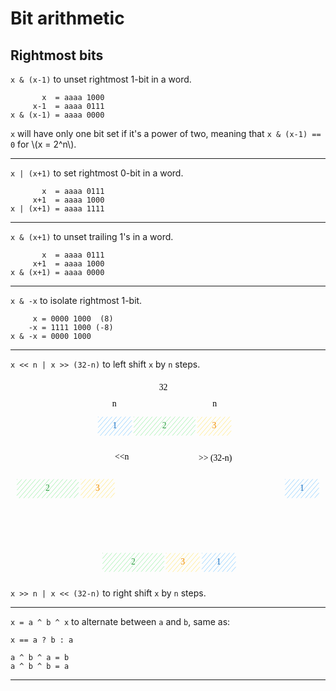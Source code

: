# Bit arithmetic

<style>
.md-logo img {
  content: url('/data-structures/numbers/binary-light.svg');
}

:root [data-md-color-scheme=slate] .md-logo img  {
  content: url('/data-structures/numbers/binary-dark.svg');
}
</style>

## Rightmost bits

`x & (x-1)` to unset rightmost 1-bit in a word.

```
       x  = aaaa 1000
     x-1  = aaaa 0111
x & (x-1) = aaaa 0000 
```

`x` will have only one bit set if it's a power of two, meaning that `x & (x-1) == 0` for \\(x = 2^n\\).

<hr>

`x | (x+1)` to set rightmost 0-bit in a word. 

```
       x  = aaaa 0111 
     x+1  = aaaa 1000
x | (x+1) = aaaa 1111 
```

<hr>

`x & (x+1)` to unset trailing 1's in a word. 

```    
       x  = aaaa 0111
     x+1  = aaaa 1000
x & (x+1) = aaaa 0000
```

<hr>

`x & -x` to isolate rightmost 1-bit. 

```    
     x = 0000 1000  (8)
    -x = 1111 1000 (-8)
x & -x = 0000 1000
```

<hr>

`x << n | x >> (32-n)` to left shift `x` by `n` steps.

<svg version="1.1" xmlns="http://www.w3.org/2000/svg" viewBox="0 0 733.3225917323235 466.3973578721682" width="640">
  <g stroke-linecap="round" transform="translate(198.154648172349 84.26876312641892) rotate(0 160.8936525327186 27.51340435454786)"><path d="M13.76 0 C84.17 0, 154.58 0, 308.03 0 M13.76 0 C90.07 0, 166.38 0, 308.03 0 M308.03 0 C317.2 0, 321.79 4.59, 321.79 13.76 M308.03 0 C317.2 0, 321.79 4.59, 321.79 13.76 M321.79 13.76 C321.79 19.68, 321.79 25.61, 321.79 41.27 M321.79 13.76 C321.79 23.12, 321.79 32.48, 321.79 41.27 M321.79 41.27 C321.79 50.44, 317.2 55.03, 308.03 55.03 M321.79 41.27 C321.79 50.44, 317.2 55.03, 308.03 55.03 M308.03 55.03 C195.42 55.03, 82.81 55.03, 13.76 55.03 M308.03 55.03 C195.4 55.03, 82.76 55.03, 13.76 55.03 M13.76 55.03 C4.59 55.03, 0 50.44, 0 41.27 M13.76 55.03 C4.59 55.03, 0 50.44, 0 41.27 M0 41.27 C0 34.82, 0 28.37, 0 13.76 M0 41.27 C0 34.34, 0 27.42, 0 13.76 M0 13.76 C0 4.59, 4.59 0, 13.76 0 M0 13.76 C0 4.59, 4.59 0, 13.76 0" stroke="var(--md-code-fg-color)" stroke-width="2" fill="none"></path></g><g stroke-linecap="round" transform="translate(204.1358432691694 90.2499308435846) rotate(0 38.8776449208864 21.233182358472078)"><path d="M0 0 C0 0, 0 0, 0 0 M0 0 C0 0, 0 0, 0 0 M0.13 12.04 C3.96 7.64, 7.78 3.25, 10.63 -0.03 M0.13 12.04 C2.55 9.26, 4.98 6.47, 10.63 -0.03 M0.27 24.08 C5 18.64, 9.72 13.2, 21.26 -0.07 M0.27 24.08 C8.19 14.97, 16.11 5.86, 21.26 -0.07 M-0.26 36.88 C10 25.07, 20.27 13.27, 31.89 -0.1 M-0.26 36.88 C7.12 28.39, 14.49 19.91, 31.89 -0.1 M5.12 42.88 C18.19 27.86, 31.25 12.83, 42.52 -0.14 M5.12 42.88 C15.5 30.95, 25.87 19.01, 42.52 -0.14 M15.76 42.85 C29.52 27.02, 43.28 11.19, 53.15 -0.17 M15.76 42.85 C23.3 34.17, 30.84 25.49, 53.15 -0.17 M26.39 42.81 C36.62 31.03, 46.86 19.26, 63.78 -0.21 M26.39 42.81 C34.83 33.1, 43.27 23.39, 63.78 -0.21 M37.02 42.78 C44.8 33.83, 52.57 24.88, 74.41 -0.24 M37.02 42.78 C50.82 26.9, 64.62 11.02, 74.41 -0.24 M47.65 42.74 C55.25 34, 62.85 25.25, 77.82 8.03 M47.65 42.74 C53.7 35.77, 59.76 28.8, 77.82 8.03 M58.28 42.71 C62.66 37.66, 67.05 32.61, 77.96 20.07 M58.28 42.71 C64.02 36.09, 69.77 29.48, 77.96 20.07 M68.91 42.67 C72.33 38.74, 75.75 34.8, 78.09 32.11 M68.91 42.67 C72.3 38.76, 75.7 34.85, 78.09 32.11" stroke="#a5d8ff" stroke-width="1" fill="none"></path><path d="M0 0 C28.33 0, 56.66 0, 77.76 0 M0 0 C24.61 0, 49.23 0, 77.76 0 M77.76 0 C77.76 15.89, 77.76 31.77, 77.76 42.47 M77.76 0 C77.76 15.42, 77.76 30.84, 77.76 42.47 M77.76 42.47 C50.85 42.47, 23.94 42.47, 0 42.47 M77.76 42.47 C50.33 42.47, 22.9 42.47, 0 42.47 M0 42.47 C0 25.86, 0 9.26, 0 0 M0 42.47 C0 33, 0 23.52, 0 0" fill="none"></path></g><g transform="translate(240.30348910558314 98.98311320205667) rotate(0 2.7099990844726562 12.5)"><text x="2.7099990844726562" y="17.52" font-family="Virgil, Segoe UI Emoji" font-size="20px" fill="#1971c2" text-anchor="middle" style="white-space: pre;" direction="ltr" dominant-baseline="alphabetic">1</text></g><g stroke-linecap="round" transform="translate(435.34802717029334 90.36908955095547) rotate(0 38.87764492088638 21.233182358472078)"><path d="M0 0 C0 0, 0 0, 0 0 M0 0 C0 0, 0 0, 0 0 M0.13 12.04 C2.82 8.95, 5.51 5.86, 10.63 -0.03 M0.13 12.04 C3.4 8.29, 6.66 4.53, 10.63 -0.03 M0.27 24.08 C4.87 18.79, 9.47 13.49, 21.26 -0.07 M0.27 24.08 C7 16.34, 13.73 8.59, 21.26 -0.07 M-0.26 36.88 C11.32 23.56, 22.89 10.25, 31.89 -0.1 M-0.26 36.88 C11.37 23.51, 22.99 10.13, 31.89 -0.1 M5.12 42.88 C19.94 25.84, 34.76 8.79, 42.52 -0.14 M5.12 42.88 C18.14 27.91, 31.15 12.94, 42.52 -0.14 M15.76 42.85 C24.44 32.85, 33.13 22.86, 53.15 -0.17 M15.76 42.85 C26.72 30.23, 37.69 17.61, 53.15 -0.17 M26.39 42.81 C34.34 33.67, 42.29 24.52, 63.78 -0.21 M26.39 42.81 C34.12 33.91, 41.86 25.01, 63.78 -0.21 M37.02 42.78 C47.29 30.96, 57.56 19.14, 74.41 -0.24 M37.02 42.78 C47.9 30.25, 58.79 17.73, 74.41 -0.24 M47.65 42.74 C53.75 35.72, 59.86 28.69, 77.82 8.03 M47.65 42.74 C54.83 34.48, 62.01 26.22, 77.82 8.03 M58.28 42.71 C65.73 34.14, 73.18 25.57, 77.96 20.07 M58.28 42.71 C62.73 37.59, 67.18 32.47, 77.96 20.07 M68.91 42.67 C71.1 40.15, 73.29 37.63, 78.09 32.11 M68.91 42.67 C70.91 40.37, 72.9 38.07, 78.09 32.11" stroke="#ffec99" stroke-width="1" fill="none"></path><path d="M0 0 C28.8 0, 57.6 0, 77.76 0 M0 0 C20.29 0, 40.59 0, 77.76 0 M77.76 0 C77.76 16.58, 77.76 33.16, 77.76 42.47 M77.76 0 C77.76 14.5, 77.76 29.01, 77.76 42.47 M77.76 42.47 C51.11 42.47, 24.47 42.47, 0 42.47 M77.76 42.47 C48.37 42.47, 18.99 42.47, 0 42.47 M0 42.47 C0 29.41, 0 16.35, 0 0 M0 42.47 C0 27.95, 0 13.43, 0 0" fill="none"></path></g><g transform="translate(467.41567453258597 99.10227190942754) rotate(0 6.80999755859375 12.5)"><text x="6.80999755859375" y="17.52" font-family="Virgil, Segoe UI Emoji" font-size="20px" fill="#f08c00" text-anchor="middle" style="white-space: pre;" direction="ltr" dominant-baseline="alphabetic">3</text></g><g stroke-linecap="round" transform="translate(287.194716019692 90.2102346969821) rotate(0 71.17599987695957 21.233182358472078)"><path d="M0 0 C0 0, 0 0, 0 0 M0 0 C0 0, 0 0, 0 0 M0.13 12.04 C2.73 9.06, 5.32 6.07, 10.63 -0.03 M0.13 12.04 C3.98 7.61, 7.83 3.19, 10.63 -0.03 M0.27 24.08 C5.93 17.56, 11.6 11.05, 21.26 -0.07 M0.27 24.08 C5.26 18.33, 10.26 12.59, 21.26 -0.07 M-0.26 36.88 C8.89 26.35, 18.04 15.83, 31.89 -0.1 M-0.26 36.88 C7.54 27.91, 15.34 18.94, 31.89 -0.1 M5.12 42.88 C16.6 29.68, 28.08 16.47, 42.52 -0.14 M5.12 42.88 C13.03 33.78, 20.94 24.68, 42.52 -0.14 M15.76 42.85 C28.67 27.99, 41.58 13.13, 53.15 -0.17 M15.76 42.85 C24.07 33.28, 32.38 23.72, 53.15 -0.17 M26.39 42.81 C37.53 29.99, 48.68 17.16, 63.78 -0.21 M26.39 42.81 C39.54 27.68, 52.7 12.54, 63.78 -0.21 M37.02 42.78 C50.11 27.71, 63.21 12.64, 74.41 -0.24 M37.02 42.78 C49.32 28.62, 61.63 14.47, 74.41 -0.24 M47.65 42.74 C57.75 31.12, 67.85 19.5, 85.04 -0.28 M47.65 42.74 C58.45 30.31, 69.26 17.88, 85.04 -0.28 M58.28 42.71 C66 33.83, 73.71 24.95, 95.67 -0.31 M58.28 42.71 C66.68 33.03, 75.09 23.36, 95.67 -0.31 M68.91 42.67 C83.31 26.1, 97.72 9.53, 106.3 -0.34 M68.91 42.67 C81.7 27.96, 94.49 13.24, 106.3 -0.34 M79.54 42.64 C90.81 29.67, 102.08 16.71, 116.27 0.38 M79.54 42.64 C90.96 29.5, 102.38 16.36, 116.27 0.38 M90.17 42.6 C99.06 32.37, 107.95 22.14, 126.91 0.34 M90.17 42.6 C98.23 33.33, 106.3 24.05, 126.91 0.34 M100.8 42.57 C109.25 32.84, 117.71 23.12, 137.54 0.31 M100.8 42.57 C109.15 32.96, 117.51 23.34, 137.54 0.31 M111.43 42.54 C123.23 28.96, 135.03 15.38, 142.92 6.31 M111.43 42.54 C121.46 31, 131.49 19.46, 142.92 6.31 M122.06 42.5 C127.12 36.67, 132.19 30.84, 143.05 18.35 M122.06 42.5 C129.49 33.95, 136.92 25.41, 143.05 18.35 M132.69 42.47 C136.17 38.46, 139.65 34.46, 142.53 31.15 M132.69 42.47 C134.9 39.91, 137.12 37.36, 142.53 31.15" stroke="#b2f2bb" stroke-width="1" fill="none"></path><path d="M0 0 C50.9 0, 101.8 0, 142.35 0 M0 0 C36.01 0, 72.01 0, 142.35 0 M142.35 0 C142.35 12.18, 142.35 24.35, 142.35 42.47 M142.35 0 C142.35 9.74, 142.35 19.48, 142.35 42.47 M142.35 42.47 C109.34 42.47, 76.33 42.47, 0 42.47 M142.35 42.47 C97.35 42.47, 52.34 42.47, 0 42.47 M0 42.47 C0 25.59, 0 8.71, 0 0 M0 42.47 C0 29.28, 0 16.09, 0 0" fill="none"></path></g><g transform="translate(351.25072077946413 98.94341705545418) rotate(0 7.1199951171875 12.5)"><text x="7.1199951171875" y="17.52" font-family="Virgil, Segoe UI Emoji" font-size="20px" fill="#2f9e44" text-anchor="middle" style="white-space: pre;" direction="ltr" dominant-baseline="alphabetic">2</text></g><g mask="url(#mask-PkLObzmtgXPL7o27L1Ks4)" stroke-linecap="round"><g transform="translate(437.57397350234373 60.98681309022649) rotate(0 37.577661791567266 -0.3030550569984598)"><path d="M0 0 C17.01 -0.14, 34.02 -0.27, 75.16 -0.61 M0 0 C16.47 -0.13, 32.94 -0.27, 75.16 -0.61" stroke="var(--md-code-fg-color)" stroke-width="2" fill="none"></path></g><g transform="translate(437.57397350234373 60.98681309022649) rotate(0 37.577661791567266 -0.3030550569984598)"><path d="M23.42 -8.74 C18.12 -6.76, 12.82 -4.78, 0 0 M23.42 -8.74 C18.29 -6.82, 13.16 -4.91, 0 0" stroke="var(--md-code-fg-color)" stroke-width="2" fill="none"></path></g><g transform="translate(437.57397350234373 60.98681309022649) rotate(0 37.577661791567266 -0.3030550569984598)"><path d="M23.56 8.36 C18.23 6.47, 12.9 4.58, 0 0 M23.56 8.36 C18.4 6.53, 13.24 4.7, 0 0" stroke="var(--md-code-fg-color)" stroke-width="2" fill="none"></path></g><g transform="translate(437.57397350234373 60.98681309022649) rotate(0 37.577661791567266 -0.3030550569984598)"><path d="M51.73 8.13 C57.03 6.16, 62.33 4.18, 75.16 -0.61 M51.73 8.13 C56.86 6.22, 62 4.3, 75.16 -0.61" stroke="var(--md-code-fg-color)" stroke-width="2" fill="none"></path></g><g transform="translate(437.57397350234373 60.98681309022649) rotate(0 37.577661791567266 -0.3030550569984598)"><path d="M51.59 -8.97 C56.93 -7.07, 62.26 -5.18, 75.16 -0.61 M51.59 -8.97 C56.76 -7.13, 61.92 -5.3, 75.16 -0.61" stroke="var(--md-code-fg-color)" stroke-width="2" fill="none"></path></g></g><mask id="mask-PkLObzmtgXPL7o27L1Ks4"><rect x="0" y="0" fill="#fff" width="612.7292970854783" height="161.5929232042234"></rect><rect x="470.4816371249657" y="48.18375803322803" fill="#000" width="9.339996337890625" height="25" opacity="1"></rect></mask><g transform="translate(470.4816371249657 48.18375803322803) rotate(0 4.6699981689453125 12.5)"><text x="4.6699981689453125" y="17.52" font-family="Virgil, Segoe UI Emoji" font-size="20px" fill="var(--md-code-fg-color)" text-anchor="middle" style="white-space: pre;" direction="ltr" dominant-baseline="alphabetic">n</text></g><g mask="url(#mask-sZ3B50-54gH8lMGO_gsHP)" stroke-linecap="round"><g transform="translate(204.22870999434198 60.077703408575985) rotate(0 37.577661791567266 -0.3030550569984598)"><path d="M0 0 C26.25 -0.21, 52.5 -0.42, 75.16 -0.61 M0 0 C17.06 -0.14, 34.13 -0.28, 75.16 -0.61" stroke="var(--md-code-fg-color)" stroke-width="2" fill="none"></path></g><g transform="translate(204.22870999434198 60.077703408575985) rotate(0 37.577661791567266 -0.3030550569984598)"><path d="M23.42 -8.74 C15.24 -5.69, 7.06 -2.64, 0 0 M23.42 -8.74 C18.1 -6.76, 12.79 -4.77, 0 0" stroke="var(--md-code-fg-color)" stroke-width="2" fill="none"></path></g><g transform="translate(204.22870999434198 60.077703408575985) rotate(0 37.577661791567266 -0.3030550569984598)"><path d="M23.56 8.36 C15.33 5.44, 7.1 2.52, 0 0 M23.56 8.36 C18.21 6.46, 12.86 4.56, 0 0" stroke="var(--md-code-fg-color)" stroke-width="2" fill="none"></path></g><g transform="translate(204.22870999434198 60.077703408575985) rotate(0 37.577661791567266 -0.3030550569984598)"><path d="M51.73 8.13 C59.91 5.08, 68.09 2.03, 75.16 -0.61 M51.73 8.13 C57.05 6.15, 62.37 4.17, 75.16 -0.61" stroke="var(--md-code-fg-color)" stroke-width="2" fill="none"></path></g><g transform="translate(204.22870999434198 60.077703408575985) rotate(0 37.577661791567266 -0.3030550569984598)"><path d="M51.59 -8.97 C59.82 -6.05, 68.05 -3.13, 75.16 -0.61 M51.59 -8.97 C56.94 -7.07, 62.29 -5.17, 75.16 -0.61" stroke="var(--md-code-fg-color)" stroke-width="2" fill="none"></path></g></g><mask id="mask-sZ3B50-54gH8lMGO_gsHP"><rect x="0" y="0" fill="#fff" width="379.38403357747654" height="160.6838135225729"></rect><rect x="237.1363736169639" y="47.274648351577525" fill="#000" width="9.339996337890625" height="25" opacity="1"></rect></mask><g transform="translate(237.1363736169639 47.274648351577525) rotate(0 4.6699981689453125 12.5)"><text x="4.6699981689453125" y="17.52" font-family="Virgil, Segoe UI Emoji" font-size="20px" fill="var(--md-code-fg-color)" text-anchor="middle" style="white-space: pre;" direction="ltr" dominant-baseline="alphabetic">n</text></g><g mask="url(#mask-3GFBvl-wQtTiCeFtPo08C)" stroke-linecap="round"><g transform="translate(205.44087473299095 24.015233667983665) rotate(0 150.31071652795032 -1.515233667983665)"><path d="M0 0 C106.31 -1.07, 212.63 -2.14, 300.62 -3.03 M0 0 C68.87 -0.69, 137.74 -1.39, 300.62 -3.03" stroke="var(--md-code-fg-color)" stroke-width="2" fill="none"></path></g><g transform="translate(205.44087473299095 24.015233667983665) rotate(0 150.31071652795032 -1.515233667983665)"><path d="M23.4 -8.79 C15.13 -5.68, 6.85 -2.57, 0 0 M23.4 -8.79 C18.04 -6.77, 12.68 -4.76, 0 0" stroke="var(--md-code-fg-color)" stroke-width="2" fill="none"></path></g><g transform="translate(205.44087473299095 24.015233667983665) rotate(0 150.31071652795032 -1.515233667983665)"><path d="M23.58 8.31 C15.24 5.37, 6.9 2.43, 0 0 M23.58 8.31 C18.18 6.41, 12.77 4.5, 0 0" stroke="var(--md-code-fg-color)" stroke-width="2" fill="none"></path></g><g transform="translate(205.44087473299095 24.015233667983665) rotate(0 150.31071652795032 -1.515233667983665)"><path d="M277.22 5.76 C285.49 2.65, 293.77 -0.46, 300.62 -3.03 M277.22 5.76 C282.58 3.74, 287.94 1.73, 300.62 -3.03" stroke="var(--md-code-fg-color)" stroke-width="2" fill="none"></path></g><g transform="translate(205.44087473299095 24.015233667983665) rotate(0 150.31071652795032 -1.515233667983665)"><path d="M277.04 -11.34 C285.38 -8.4, 293.72 -5.46, 300.62 -3.03 M277.04 -11.34 C282.45 -9.44, 287.85 -7.53, 300.62 -3.03" stroke="var(--md-code-fg-color)" stroke-width="2" fill="none"></path></g></g><mask id="mask-3GFBvl-wQtTiCeFtPo08C"><rect x="0" y="0" fill="#fff" width="606.0623077888915" height="127.045701003951"></rect><rect x="341.82159858516" y="10" fill="#000" width="27.8599853515625" height="25" opacity="1"></rect></mask><g transform="translate(341.82159858515996 10) rotate(0 13.929992675781278 12.5)"><text x="13.92999267578125" y="17.52" font-family="Virgil, Segoe UI Emoji" font-size="20px" fill="var(--md-code-fg-color)" text-anchor="middle" style="white-space: pre;" direction="ltr" dominant-baseline="alphabetic">32</text></g><g stroke-linecap="round" transform="translate(10 228.63487259344376) rotate(0 160.8936525327186 27.513404354547873)"><path d="M13.76 0 C108.79 0, 203.82 0, 308.03 0 M13.76 0 C125.14 0, 236.52 0, 308.03 0 M308.03 0 C317.2 0, 321.79 4.59, 321.79 13.76 M308.03 0 C317.2 0, 321.79 4.59, 321.79 13.76 M321.79 13.76 C321.79 19.43, 321.79 25.11, 321.79 41.27 M321.79 13.76 C321.79 23.85, 321.79 33.95, 321.79 41.27 M321.79 41.27 C321.79 50.44, 317.2 55.03, 308.03 55.03 M321.79 41.27 C321.79 50.44, 317.2 55.03, 308.03 55.03 M308.03 55.03 C233.46 55.03, 158.89 55.03, 13.76 55.03 M308.03 55.03 C204.64 55.03, 101.25 55.03, 13.76 55.03 M13.76 55.03 C4.59 55.03, 0 50.44, 0 41.27 M13.76 55.03 C4.59 55.03, 0 50.44, 0 41.27 M0 41.27 C0 31.97, 0 22.66, 0 13.76 M0 41.27 C0 33.69, 0 26.12, 0 13.76 M0 13.76 C0 4.59, 4.59 0, 13.76 0 M0 13.76 C0 4.59, 4.59 0, 13.76 0" stroke="var(--md-code-fg-color)" stroke-width="2" fill="none"></path></g><g stroke-linecap="round" transform="translate(164.15884589022917 235.34130913197723) rotate(0 38.87764492088638 21.233182358472078)"><path d="M0 0 C0 0, 0 0, 0 0 M0 0 C0 0, 0 0, 0 0 M0.13 12.04 C4.21 7.35, 8.29 2.66, 10.63 -0.03 M0.13 12.04 C3.21 8.5, 6.28 4.97, 10.63 -0.03 M0.27 24.08 C5.49 18.08, 10.71 12.07, 21.26 -0.07 M0.27 24.08 C5.31 18.28, 10.35 12.49, 21.26 -0.07 M-0.26 36.88 C6.59 29, 13.44 21.12, 31.89 -0.1 M-0.26 36.88 C10.39 24.63, 21.03 12.39, 31.89 -0.1 M5.12 42.88 C15.57 30.86, 26.02 18.84, 42.52 -0.14 M5.12 42.88 C18.05 28.01, 30.98 13.14, 42.52 -0.14 M15.76 42.85 C23.85 33.54, 31.94 24.23, 53.15 -0.17 M15.76 42.85 C24.29 33.02, 32.83 23.2, 53.15 -0.17 M26.39 42.81 C38.25 29.16, 50.12 15.51, 63.78 -0.21 M26.39 42.81 C37.04 30.55, 47.7 18.29, 63.78 -0.21 M37.02 42.78 C46.46 31.91, 55.91 21.04, 74.41 -0.24 M37.02 42.78 C47.49 30.73, 57.96 18.68, 74.41 -0.24 M47.65 42.74 C54.39 34.98, 61.14 27.22, 77.82 8.03 M47.65 42.74 C54.69 34.63, 61.74 26.53, 77.82 8.03 M58.28 42.71 C62.51 37.84, 66.74 32.97, 77.96 20.07 M58.28 42.71 C64.52 35.52, 70.77 28.33, 77.96 20.07 M68.91 42.67 C72.11 38.99, 75.31 35.3, 78.09 32.11 M68.91 42.67 C71.23 40, 73.56 37.32, 78.09 32.11" stroke="#ffec99" stroke-width="1" fill="none"></path><path d="M0 0 C17.21 0, 34.41 0, 77.76 0 M0 0 C27.67 0, 55.35 0, 77.76 0 M77.76 0 C77.76 10.73, 77.76 21.45, 77.76 42.47 M77.76 0 C77.76 12.43, 77.76 24.87, 77.76 42.47 M77.76 42.47 C61.56 42.47, 45.37 42.47, 0 42.47 M77.76 42.47 C57.85 42.47, 37.94 42.47, 0 42.47 M0 42.47 C0 32.83, 0 23.19, 0 0 M0 42.47 C0 31.65, 0 20.84, 0 0" fill="none"></path></g><g transform="translate(196.2264932525218 244.07449149044933) rotate(0 6.80999755859375 12.5)"><text x="6.80999755859375" y="17.52" font-family="Virgil, Segoe UI Emoji" font-size="20px" fill="#f08c00" text-anchor="middle" style="white-space: pre;" direction="ltr" dominant-baseline="alphabetic">3</text></g><g stroke-linecap="round" transform="translate(15.3994246256309 235.78850890265593) rotate(0 71.17599987695958 21.233182358472078)"><path d="M0 0 C0 0, 0 0, 0 0 M0 0 C0 0, 0 0, 0 0 M0.13 12.04 C4.22 7.34, 8.31 2.63, 10.63 -0.03 M0.13 12.04 C2.72 9.07, 5.3 6.09, 10.63 -0.03 M0.27 24.08 C6.04 17.44, 11.81 10.8, 21.26 -0.07 M0.27 24.08 C5.45 18.11, 10.64 12.14, 21.26 -0.07 M-0.26 36.88 C6.84 28.71, 13.94 20.55, 31.89 -0.1 M-0.26 36.88 C10.87 24.08, 22 11.28, 31.89 -0.1 M5.12 42.88 C16.9 29.33, 28.68 15.79, 42.52 -0.14 M5.12 42.88 C13.93 32.75, 22.74 22.62, 42.52 -0.14 M15.76 42.85 C29.23 27.34, 42.71 11.84, 53.15 -0.17 M15.76 42.85 C28.05 28.7, 40.34 14.56, 53.15 -0.17 M26.39 42.81 C34.93 32.98, 43.47 23.16, 63.78 -0.21 M26.39 42.81 C39.73 27.46, 53.08 12.1, 63.78 -0.21 M37.02 42.78 C48.65 29.39, 60.29 16, 74.41 -0.24 M37.02 42.78 C46.96 31.33, 56.91 19.89, 74.41 -0.24 M47.65 42.74 C57.95 30.89, 68.25 19.04, 85.04 -0.28 M47.65 42.74 C55.64 33.55, 63.63 24.36, 85.04 -0.28 M58.28 42.71 C70.06 29.15, 81.84 15.6, 95.67 -0.31 M58.28 42.71 C68.22 31.27, 78.16 19.84, 95.67 -0.31 M68.91 42.67 C80.3 29.56, 91.7 16.45, 106.3 -0.34 M68.91 42.67 C83.64 25.72, 98.37 8.77, 106.3 -0.34 M79.54 42.64 C88.82 31.95, 98.11 21.27, 116.27 0.38 M79.54 42.64 C93.2 26.92, 106.86 11.21, 116.27 0.38 M90.17 42.6 C99.51 31.86, 108.85 21.11, 126.91 0.34 M90.17 42.6 C103.84 26.88, 117.51 11.15, 126.91 0.34 M100.8 42.57 C113.45 28.02, 126.1 13.46, 137.54 0.31 M100.8 42.57 C110.48 31.43, 120.17 20.28, 137.54 0.31 M111.43 42.54 C119.33 33.44, 127.24 24.35, 142.92 6.31 M111.43 42.54 C117.98 35, 124.53 27.46, 142.92 6.31 M122.06 42.5 C127.28 36.49, 132.5 30.49, 143.05 18.35 M122.06 42.5 C129.55 33.88, 137.04 25.26, 143.05 18.35 M132.69 42.47 C135.75 38.95, 138.81 35.42, 142.53 31.15 M132.69 42.47 C135.13 39.66, 137.57 36.85, 142.53 31.15" stroke="#b2f2bb" stroke-width="1" fill="none"></path><path d="M0 0 C47.76 0, 95.53 0, 142.35 0 M0 0 C49.23 0, 98.47 0, 142.35 0 M142.35 0 C142.35 14.3, 142.35 28.6, 142.35 42.47 M142.35 0 C142.35 16.45, 142.35 32.9, 142.35 42.47 M142.35 42.47 C96.44 42.47, 50.54 42.47, 0 42.47 M142.35 42.47 C86.87 42.47, 31.38 42.47, 0 42.47 M0 42.47 C0 33.84, 0 25.22, 0 0 M0 42.47 C0 30.01, 0 17.55, 0 0" fill="none"></path></g><g transform="translate(79.45542938540298 244.52169126112804) rotate(0 7.1199951171875 12.5)"><text x="7.1199951171875" y="17.52" font-family="Virgil, Segoe UI Emoji" font-size="20px" fill="#2f9e44" text-anchor="middle" style="white-space: pre;" direction="ltr" dominant-baseline="alphabetic">2</text></g><g mask="url(#mask-R5WruW0o2T2tBi2TOZTYh)" stroke-linecap="round"><g transform="translate(336.50389063738885 149.77925355755036) rotate(0 -77.09123723109526 33.94111208627548)"><path d="M0 0 C-56.48 24.87, -112.95 49.73, -154.18 67.88 M0 0 C-46.29 20.38, -92.57 40.76, -154.18 67.88" stroke="var(--md-code-fg-color)" stroke-width="2" fill="none"></path></g><g transform="translate(336.50389063738885 149.77925355755036) rotate(0 -77.09123723109526 33.94111208627548)"><path d="M-136.13 50.59 C-142.74 56.92, -149.35 63.26, -154.18 67.88 M-136.13 50.59 C-141.55 55.78, -146.97 60.97, -154.18 67.88" stroke="var(--md-code-fg-color)" stroke-width="2" fill="none"></path></g><g transform="translate(336.50389063738885 149.77925355755036) rotate(0 -77.09123723109526 33.94111208627548)"><path d="M-129.24 66.24 C-138.37 66.84, -147.51 67.44, -154.18 67.88 M-129.24 66.24 C-136.73 66.73, -144.21 67.23, -154.18 67.88" stroke="var(--md-code-fg-color)" stroke-width="2" fill="none"></path></g></g><mask id="mask-R5WruW0o2T2tBi2TOZTYh"><rect x="0" y="0" fill="#fff" width="590.6863650995793" height="317.6614777301013"></rect><rect x="242.64266439262167" y="171.22036564382583" fill="#000" width="33.53997802734375" height="25" opacity="1"></rect></mask><g transform="translate(242.64266439262173 171.2203656438258) rotate(0 16.76998901367186 12.500000000000014)"><text x="16.769989013671875" y="17.52" font-family="Virgil, Segoe UI Emoji" font-size="20px" fill="var(--md-code-fg-color)" text-anchor="middle" style="white-space: pre;" direction="ltr" dominant-baseline="alphabetic">&lt;&lt;n</text></g><g stroke-linecap="round" transform="translate(401.53528666688635 229.54406550911168) rotate(0 160.89365253271862 27.513404354547845)"><path d="M13.76 0 C104.3 0, 194.85 0, 308.03 0 M13.76 0 C103.31 0, 192.87 0, 308.03 0 M308.03 0 C317.2 0, 321.79 4.59, 321.79 13.76 M308.03 0 C317.2 0, 321.79 4.59, 321.79 13.76 M321.79 13.76 C321.79 23.72, 321.79 33.67, 321.79 41.27 M321.79 13.76 C321.79 22.03, 321.79 30.3, 321.79 41.27 M321.79 41.27 C321.79 50.44, 317.2 55.03, 308.03 55.03 M321.79 41.27 C321.79 50.44, 317.2 55.03, 308.03 55.03 M308.03 55.03 C223.06 55.03, 138.09 55.03, 13.76 55.03 M308.03 55.03 C233.39 55.03, 158.75 55.03, 13.76 55.03 M13.76 55.03 C4.59 55.03, 0 50.44, 0 41.27 M13.76 55.03 C4.59 55.03, 0 50.44, 0 41.27 M0 41.27 C0 34.64, 0 28, 0 13.76 M0 41.27 C0 30.66, 0 20.05, 0 13.76 M0 13.76 C0 4.59, 4.59 0, 13.76 0 M0 13.76 C0 4.59, 4.59 0, 13.76 0" stroke="var(--md-code-fg-color)" stroke-width="2" fill="none"></path></g><g stroke-linecap="round" transform="translate(639.649552788387 235.52523322627727) rotate(0 38.87764492088638 21.233182358472078)"><path d="M0 0 C0 0, 0 0, 0 0 M0 0 C0 0, 0 0, 0 0 M0.13 12.04 C3.2 8.52, 6.26 5, 10.63 -0.03 M0.13 12.04 C2.94 8.82, 5.74 5.59, 10.63 -0.03 M0.27 24.08 C5.03 18.6, 9.8 13.11, 21.26 -0.07 M0.27 24.08 C6.79 16.58, 13.31 9.07, 21.26 -0.07 M-0.26 36.88 C8.58 26.72, 17.41 16.56, 31.89 -0.1 M-0.26 36.88 C8.76 26.51, 17.77 16.14, 31.89 -0.1 M5.12 42.88 C15.28 31.2, 25.44 19.51, 42.52 -0.14 M5.12 42.88 C18.77 27.18, 32.42 11.48, 42.52 -0.14 M15.76 42.85 C28.99 27.63, 42.22 12.4, 53.15 -0.17 M15.76 42.85 C28.47 28.22, 41.19 13.59, 53.15 -0.17 M26.39 42.81 C34.23 33.78, 42.08 24.75, 63.78 -0.21 M26.39 42.81 C36.28 31.43, 46.17 20.06, 63.78 -0.21 M37.02 42.78 C45.77 32.71, 54.52 22.64, 74.41 -0.24 M37.02 42.78 C47.4 30.83, 57.79 18.88, 74.41 -0.24 M47.65 42.74 C59.09 29.58, 70.52 16.42, 77.82 8.03 M47.65 42.74 C56.6 32.44, 65.55 22.15, 77.82 8.03 M58.28 42.71 C64.37 35.7, 70.46 28.69, 77.96 20.07 M58.28 42.71 C62.44 37.91, 66.61 33.12, 77.96 20.07 M68.91 42.67 C71.25 39.98, 73.59 37.28, 78.09 32.11 M68.91 42.67 C72.44 38.61, 75.97 34.54, 78.09 32.11" stroke="#a5d8ff" stroke-width="1" fill="none"></path><path d="M0 0 C21.02 0, 42.04 0, 77.76 0 M0 0 C29.8 0, 59.59 0, 77.76 0 M77.76 0 C77.76 10.14, 77.76 20.28, 77.76 42.47 M77.76 0 C77.76 11.9, 77.76 23.8, 77.76 42.47 M77.76 42.47 C49.3 42.47, 20.85 42.47, 0 42.47 M77.76 42.47 C49.18 42.47, 20.61 42.47, 0 42.47 M0 42.47 C0 30.2, 0 17.94, 0 0 M0 42.47 C0 31.7, 0 20.92, 0 0" fill="none"></path></g><g transform="translate(675.8171986248008 244.25841558474937) rotate(0 2.7099990844726562 12.5)"><text x="2.7099990844726562" y="17.52" font-family="Virgil, Segoe UI Emoji" font-size="20px" fill="#1971c2" text-anchor="middle" style="white-space: pre;" direction="ltr" dominant-baseline="alphabetic">1</text></g><g mask="url(#mask-i8LBp9gr1EFbVW3x5lMFY)" stroke-linecap="round"><g transform="translate(385.75314020193514 149.77925355755036) rotate(0 90.9137426322958 36.97157942224281)"><path d="M0 0 C67.31 27.37, 134.63 54.75, 181.83 73.94 M0 0 C60.69 24.68, 121.38 49.36, 181.83 73.94" stroke="var(--md-code-fg-color)" stroke-width="2" fill="none"></path></g><g transform="translate(385.75314020193514 149.77925355755036) rotate(0 90.9137426322958 36.97157942224281)"><path d="M156.84 73.01 C166.09 73.36, 175.34 73.7, 181.83 73.94 M156.84 73.01 C165.18 73.32, 173.52 73.63, 181.83 73.94" stroke="var(--md-code-fg-color)" stroke-width="2" fill="none"></path></g><g transform="translate(385.75314020193514 149.77925355755036) rotate(0 90.9137426322958 36.97157942224281)"><path d="M163.29 57.17 C170.15 63.38, 177.01 69.59, 181.83 73.94 M163.29 57.17 C169.48 62.77, 175.66 68.37, 181.83 73.94" stroke="var(--md-code-fg-color)" stroke-width="2" fill="none"></path></g></g><mask id="mask-i8LBp9gr1EFbVW3x5lMFY"><rect x="0" y="0" fill="#fff" width="667.5806254665267" height="323.72241240203596"></rect><rect x="431.7269109104028" y="174.25083297979316" fill="#000" width="89.87994384765625" height="25" opacity="1"></rect></mask><g transform="translate(431.7269109104028 174.25083297979313) rotate(0 44.939971923828125 12.500000000000014)"><text x="44.939971923828125" y="17.52" font-family="Virgil, Segoe UI Emoji" font-size="20px" fill="var(--md-code-fg-color)" text-anchor="middle" style="white-space: pre;" direction="ltr" dominant-baseline="alphabetic">&gt;&gt; (32-n)</text></g><g stroke-linecap="round" transform="translate(207.94183944819625 401.3705491630725) rotate(0 160.8936525327186 27.513404354547845)"><path d="M13.76 0 C76.31 0, 138.87 0, 308.03 0 M13.76 0 C73.16 0, 132.56 0, 308.03 0 M308.03 0 C317.2 0, 321.79 4.59, 321.79 13.76 M308.03 0 C317.2 0, 321.79 4.59, 321.79 13.76 M321.79 13.76 C321.79 19.65, 321.79 25.55, 321.79 41.27 M321.79 13.76 C321.79 23.03, 321.79 32.31, 321.79 41.27 M321.79 41.27 C321.79 50.44, 317.2 55.03, 308.03 55.03 M321.79 41.27 C321.79 50.44, 317.2 55.03, 308.03 55.03 M308.03 55.03 C237.93 55.03, 167.82 55.03, 13.76 55.03 M308.03 55.03 C204.73 55.03, 101.44 55.03, 13.76 55.03 M13.76 55.03 C4.59 55.03, 0 50.44, 0 41.27 M13.76 55.03 C4.59 55.03, 0 50.44, 0 41.27 M0 41.27 C0 33.83, 0 26.38, 0 13.76 M0 41.27 C0 32.64, 0 24.01, 0 13.76 M0 13.76 C0 4.59, 4.59 0, 13.76 0 M0 13.76 C0 4.59, 4.59 0, 13.76 0" stroke="var(--md-code-fg-color)" stroke-width="2" fill="none"></path></g><g stroke-linecap="round" transform="translate(446.0223355976931 407.3517168802383) rotate(0 38.87764492088638 21.233182358472106)"><path d="M0 0 C0 0, 0 0, 0 0 M0 0 C0 0, 0 0, 0 0 M0.13 12.04 C2.31 9.54, 4.48 7.04, 10.63 -0.03 M0.13 12.04 C3.44 8.24, 6.74 4.44, 10.63 -0.03 M0.27 24.08 C7.71 15.51, 15.16 6.95, 21.26 -0.07 M0.27 24.08 C7.46 15.8, 14.66 7.52, 21.26 -0.07 M-0.26 36.88 C11.16 23.74, 22.58 10.61, 31.89 -0.1 M-0.26 36.88 C8.77 26.49, 17.79 16.11, 31.89 -0.1 M5.12 42.88 C12.69 34.17, 20.26 25.46, 42.52 -0.14 M5.12 42.88 C13.54 33.21, 21.95 23.53, 42.52 -0.14 M15.76 42.85 C26.83 30.11, 37.9 17.37, 53.15 -0.17 M15.76 42.85 C27.18 29.71, 38.6 16.57, 53.15 -0.17 M26.39 42.81 C39.02 28.27, 51.66 13.74, 63.78 -0.21 M26.39 42.81 C35.34 32.52, 44.29 22.22, 63.78 -0.21 M37.02 42.78 C49.32 28.63, 61.62 14.48, 74.41 -0.24 M37.02 42.78 C51.36 26.28, 65.7 9.78, 74.41 -0.24 M47.65 42.74 C55.67 33.51, 63.7 24.28, 77.82 8.03 M47.65 42.74 C56.34 32.74, 65.03 22.74, 77.82 8.03 M58.28 42.71 C64.94 35.04, 71.61 27.36, 77.96 20.07 M58.28 42.71 C65.15 34.8, 72.02 26.9, 77.96 20.07 M68.91 42.67 C70.99 40.27, 73.08 37.87, 78.09 32.11 M68.91 42.67 C72.23 38.85, 75.56 35.02, 78.09 32.11" stroke="#a5d8ff" stroke-width="1" fill="none"></path><path d="M0 0 C17.97 0, 35.93 0, 77.76 0 M0 0 C23.85 0, 47.7 0, 77.76 0 M77.76 0 C77.76 9.41, 77.76 18.82, 77.76 42.47 M77.76 0 C77.76 15.85, 77.76 31.7, 77.76 42.47 M77.76 42.47 C47.91 42.47, 18.06 42.47, 0 42.47 M77.76 42.47 C61.19 42.47, 44.62 42.47, 0 42.47 M0 42.47 C0 32.35, 0 22.23, 0 0 M0 42.47 C0 27.56, 0 12.65, 0 0" fill="none"></path></g><g transform="translate(482.1899814341068 416.08489923871036) rotate(0 2.7099990844726562 12.5)"><text x="2.7099990844726562" y="17.52" font-family="Virgil, Segoe UI Emoji" font-size="20px" fill="#1971c2" text-anchor="middle" style="white-space: pre;" direction="ltr" dominant-baseline="alphabetic">1</text></g><g stroke-linecap="round" transform="translate(362.3614026922854 407.48781606295586) rotate(0 38.87764492088638 21.233182358472106)"><path d="M0 0 C0 0, 0 0, 0 0 M0 0 C0 0, 0 0, 0 0 M0.13 12.04 C3.79 7.84, 7.45 3.63, 10.63 -0.03 M0.13 12.04 C2.7 9.09, 5.26 6.14, 10.63 -0.03 M0.27 24.08 C5.48 18.08, 10.7 12.08, 21.26 -0.07 M0.27 24.08 C4.52 19.19, 8.77 14.3, 21.26 -0.07 M-0.26 36.88 C8.68 26.59, 17.62 16.31, 31.89 -0.1 M-0.26 36.88 C8.91 26.34, 18.07 15.79, 31.89 -0.1 M5.12 42.88 C16.81 29.44, 28.5 16, 42.52 -0.14 M5.12 42.88 C18.36 27.65, 31.6 12.43, 42.52 -0.14 M15.76 42.85 C30.3 26.11, 44.85 9.37, 53.15 -0.17 M15.76 42.85 C25.05 32.15, 34.35 21.46, 53.15 -0.17 M26.39 42.81 C34 34.06, 41.61 25.3, 63.78 -0.21 M26.39 42.81 C39.05 28.24, 51.72 13.67, 63.78 -0.21 M37.02 42.78 C48.5 29.57, 59.98 16.36, 74.41 -0.24 M37.02 42.78 C51.16 26.51, 65.3 10.24, 74.41 -0.24 M47.65 42.74 C53.77 35.7, 59.89 28.65, 77.82 8.03 M47.65 42.74 C55.41 33.81, 63.17 24.88, 77.82 8.03 M58.28 42.71 C65.04 34.93, 71.8 27.14, 77.96 20.07 M58.28 42.71 C63.32 36.9, 68.37 31.1, 77.96 20.07 M68.91 42.67 C71 40.27, 73.09 37.86, 78.09 32.11 M68.91 42.67 C72.57 38.46, 76.23 34.24, 78.09 32.11" stroke="#ffec99" stroke-width="1" fill="none"></path><path d="M0 0 C19.14 0, 38.29 0, 77.76 0 M0 0 C21.74 0, 43.48 0, 77.76 0 M77.76 0 C77.76 15.25, 77.76 30.5, 77.76 42.47 M77.76 0 C77.76 10.73, 77.76 21.47, 77.76 42.47 M77.76 42.47 C57.79 42.47, 37.82 42.47, 0 42.47 M77.76 42.47 C51.08 42.47, 24.41 42.47, 0 42.47 M0 42.47 C0 27.18, 0 11.9, 0 0 M0 42.47 C0 28.79, 0 15.12, 0 0" fill="none"></path></g><g transform="translate(394.42905005457806 416.2209984214279) rotate(0 6.80999755859375 12.5)"><text x="6.80999755859375" y="17.52" font-family="Virgil, Segoe UI Emoji" font-size="20px" fill="#f08c00" text-anchor="middle" style="white-space: pre;" direction="ltr" dominant-baseline="alphabetic">3</text></g><g stroke-linecap="round" transform="translate(214.51963032158469 407.2781667533993) rotate(0 71.1759998769596 21.233182358472106)"><path d="M0 0 C0 0, 0 0, 0 0 M0 0 C0 0, 0 0, 0 0 M0.13 12.04 C4.18 7.39, 8.23 2.73, 10.63 -0.03 M0.13 12.04 C3.47 8.2, 6.81 4.36, 10.63 -0.03 M0.27 24.08 C6.78 16.58, 13.3 9.09, 21.26 -0.07 M0.27 24.08 C6.96 16.39, 13.64 8.69, 21.26 -0.07 M-0.26 36.88 C8.39 26.93, 17.04 16.98, 31.89 -0.1 M-0.26 36.88 C8.96 26.28, 18.17 15.68, 31.89 -0.1 M5.12 42.88 C12.82 34.02, 20.52 25.17, 42.52 -0.14 M5.12 42.88 C14.93 31.6, 24.73 20.32, 42.52 -0.14 M15.76 42.85 C30.09 26.36, 44.42 9.87, 53.15 -0.17 M15.76 42.85 C23.47 33.98, 31.18 25.11, 53.15 -0.17 M26.39 42.81 C36.8 30.83, 47.22 18.84, 63.78 -0.21 M26.39 42.81 C39.62 27.58, 52.86 12.35, 63.78 -0.21 M37.02 42.78 C51.25 26.41, 65.48 10.04, 74.41 -0.24 M37.02 42.78 C47.06 31.22, 57.1 19.67, 74.41 -0.24 M47.65 42.74 C58.36 30.42, 69.07 18.1, 85.04 -0.28 M47.65 42.74 C62.34 25.83, 77.04 8.93, 85.04 -0.28 M58.28 42.71 C69.46 29.84, 80.64 16.98, 95.67 -0.31 M58.28 42.71 C69.67 29.6, 81.06 16.5, 95.67 -0.31 M68.91 42.67 C80.99 28.77, 93.07 14.87, 106.3 -0.34 M68.91 42.67 C78.9 31.18, 88.89 19.69, 106.3 -0.34 M79.54 42.64 C89.2 31.53, 98.86 20.41, 116.27 0.38 M79.54 42.64 C89.98 30.62, 100.43 18.6, 116.27 0.38 M90.17 42.6 C101.86 29.15, 113.56 15.69, 126.91 0.34 M90.17 42.6 C99.47 31.9, 108.78 21.19, 126.91 0.34 M100.8 42.57 C114.85 26.41, 128.89 10.25, 137.54 0.31 M100.8 42.57 C108.76 33.4, 116.73 24.24, 137.54 0.31 M111.43 42.54 C122.06 30.3, 132.69 18.07, 142.92 6.31 M111.43 42.54 C121.43 31.03, 131.42 19.53, 142.92 6.31 M122.06 42.5 C127.38 36.38, 132.7 30.26, 143.05 18.35 M122.06 42.5 C127.31 36.46, 132.56 30.42, 143.05 18.35 M132.69 42.47 C135.47 39.27, 138.25 36.07, 142.53 31.15 M132.69 42.47 C134.8 40.03, 136.92 37.6, 142.53 31.15" stroke="#b2f2bb" stroke-width="1" fill="none"></path><path d="M0 0 C35.51 0, 71.02 0, 142.35 0 M0 0 C32.06 0, 64.12 0, 142.35 0 M142.35 0 C142.35 9.8, 142.35 19.6, 142.35 42.47 M142.35 0 C142.35 11.14, 142.35 22.28, 142.35 42.47 M142.35 42.47 C99.62 42.47, 56.88 42.47, 0 42.47 M142.35 42.47 C95.9 42.47, 49.44 42.47, 0 42.47 M0 42.47 C0 26.92, 0 11.36, 0 0 M0 42.47 C0 31.94, 0 21.41, 0 0" fill="none"></path></g><g transform="translate(278.5756350813567 416.01134911187137) rotate(0 7.1199951171875 12.5)"><text x="7.1199951171875" y="17.52" font-family="Virgil, Segoe UI Emoji" font-size="20px" fill="#2f9e44" text-anchor="middle" style="white-space: pre;" direction="ltr" dominant-baseline="alphabetic">2</text></g><g stroke-linecap="round"><g transform="translate(163.21540735135557 300.88255960029676) rotate(0 188.1469009498228 -0.6719428912495857)"><path d="M0 0 C103.74 -0.37, 207.47 -0.74, 376.29 -1.34 M0 0 C116.85 -0.42, 233.69 -0.83, 376.29 -1.34" stroke="var(--md-code-fg-color)" stroke-width="2" fill="none"></path></g></g><mask></mask><g stroke-linecap="round"><g transform="translate(361.44154394864347 300.71534922073306) rotate(0 0.00003075957386045047 44.43254348245236)"><path d="M0 0 C0 34.86, 0 69.71, 0 88.87 M0 0 C0 21.22, 0 42.43, 0 88.87" stroke="var(--md-code-fg-color)" stroke-width="2" fill="none"></path></g><g transform="translate(361.44154394864347 300.71534922073306) rotate(0 0.00003075957386045047 44.43254348245236)"><path d="M-8.55 65.37 C-5.2 74.59, -1.84 83.8, 0 88.87 M-8.55 65.37 C-6.51 70.98, -4.47 76.59, 0 88.87" stroke="var(--md-code-fg-color)" stroke-width="2" fill="none"></path></g><g transform="translate(361.44154394864347 300.71534922073306) rotate(0 0.00003075957386045047 44.43254348245236)"><path d="M8.55 65.37 C5.2 74.59, 1.84 83.8, 0 88.87 M8.55 65.37 C6.51 70.98, 4.47 76.59, 0 88.87" stroke="var(--md-code-fg-color)" stroke-width="2" fill="none"></path></g></g><mask></mask></svg>

`x >> n | x << (32-n)` to right shift `x` by `n` steps. 

<hr>

`x = a ^ b ^ x` to alternate between `a` and `b`, same as:

```
x == a ? b : a

a ^ b ^ a = b
a ^ b ^ b = a
```

<hr>
